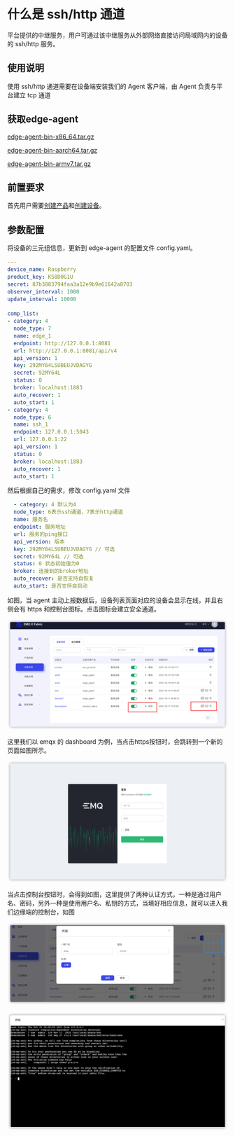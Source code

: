 # 什么是 ssh/http 通道
平台提供的中继服务，用户可通过该中继服务从外部网络直接访问局域网内的设备的 ssh/http 服务。

## 使用说明
使用 ssh/http 通道需要在设备端安装我们的 Agent 客户端，由 Agent 负责与平台建立 tcp 通道

## 获取edge-agent
[edge-agent-bin-x86_64.tar.gz](https://static.emqx.net/fabric/edge-agent-0.6.3/edge-agent-bin-x86_64.tar.gz)

[edge-agent-bin-aarch64.tar.gz](https://static.emqx.net/fabric/edge-agent-0.6.3/edge-agent-bin-aarch64.tar.gz)

[edge-agent-bin-armv7.tar.gz](https://static.emqx.net/fabric/edge-agent-0.6.3/edge-agent-bin-armv7.tar.gz)

## 前置要求
首先用户需要[创建产品](../quick_start/create_product.md)和[创建设备](../quick_start/create_device)。

## 参数配置
将设备的三元组信息，更新到 edge-agent 的配置文件 config.yaml。

```yaml
---
device_name: Raspberry
product_key: KS8D0G1U 
secret: 87b3883794faa3a12e9b9e61642a8703
observer_interval: 1000
update_interval: 10000

comp_list:
- category: 4
  node_type: 7
  name: edge_1
  endpoint: http://127.0.0.1:8081
  url: http://127.0.0.1:8081/api/v4
  api_version: 1
  key: 292MY64LSUBEUJVDAGYG
  secret: 92MY64L
  status: 0
  broker: localhost:1883
  auto_recover: 1
  auto_start: 1
- category: 4
  node_type: 6
  name: ssh_1
  endpoint: 127.0.0.1:5043
  url: 127.0.0.1:22 
  api_version: 1
  status: 0
  broker: localhost:1883
  auto_recover: 1
  auto_start: 1

```

然后根据自己的需求，修改 config.yaml 文件

```Yaml
  - category: 4 默认为4
  node_type: 6表示ssh通道，7表示http通道
  name: 服务名
  endpoint: 服务地址
  url: 服务的ping接口
  api_version: 版本
  key: 292MY64LSUBEUJVDAGYG // 可选
  secret: 92MY64L // 可选
  status: 0 状态初始值为0
  broker: 连接到的broker地址
  auto_recover: 是否支持自恢复
  auto_start: 是否支持自启动
```

如图，当 agent 主动上报数据后，设备列表页面对应的设备会显示在线，并且右侧会有 https 和控制台图标。点击图标会建立安全通道。

![image-20211021184203809](_assets/secure_tunnel.png)

这里我们以 emqx 的 dashboard 为例，当点击https按钮时，会跳转到一个新的页面如图所示。

![emqx-dashboard](_assets/emqx-dashboard.png)

当点击控制台按钮时，会得到如图，这里提供了两种认证方式，一种是通过用户名、密码，另外一种是使用用户名、私钥的方式，当填好相应信息，就可以进入我们边缘端的控制台，如图

![channel](_assets/channel.png)

![ssh](_assets/ssh.png)
